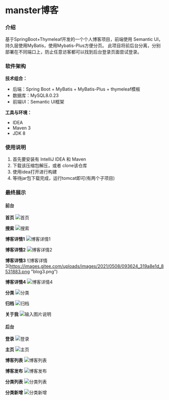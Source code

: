 # manster博客

### 介绍
基于SpringBoot+Thymeleaf开发的一个个人博客项目，前端使用 Semantic UI，持久层使用MyBatis，使用Mybatis-Plus方便分页。
此项目将前后台分离，分别部署在不同端口上，防止任意访客都可以找到后台登录页面尝试登录。

### 软件架构
**技术组合：**

*  后端：Spring Boot + MyBatis + MyBatis-Plus + thymeleaf模板
*  数据库：MySQL8.0.23
*  前端UI：Semantic UI框架

**工具与环境：**

*  IDEA
*  Maven 3
*  JDK 8


### 使用说明

1.  首先要安装有 IntelliJ IDEA 和 Maven
2.  下载该压缩包解压，或者 clone该仓库
3.  使用idea打开进行构建
4.  等待jar包下载完成，运行tomcat即可(有两个子项目)

### 最终展示

#### 前台
**首页**
![首页](https://images.gitee.com/uploads/images/2021/0508/093457_81345843_8531883.png "index.png")

**搜索**
![搜索](https://images.gitee.com/uploads/images/2021/0508/115109_d0b26f59_8531883.png "search.png")

**博客详情1**
![博客详情1](https://images.gitee.com/uploads/images/2021/0508/093537_35b94824_8531883.png "blog1.png")

**博客详情2**
![博客详情2](https://images.gitee.com/uploads/images/2021/0508/093607_eec6009c_8531883.png "blog2.png")

**博客详情3**
![博客详情3(https://images.gitee.com/uploads/images/2021/0508/093624_319a8e1d_8531883.png "blog3.png")

**博客详情4**
![博客详情4](https://images.gitee.com/uploads/images/2021/0508/093635_2ff92323_8531883.png "blog4.png")

**分类**
![分类](https://images.gitee.com/uploads/images/2021/0508/093843_b30efe68_8531883.png "types.png")

**归档**
![归档](https://images.gitee.com/uploads/images/2021/0508/114900_441e46a8_8531883.png "archives.png")

**关于我**
![输入图片说明](https://images.gitee.com/uploads/images/2021/0508/114923_b2e58637_8531883.png "about.png")

#### 后台
**登录**
![登录](https://images.gitee.com/uploads/images/2021/0508/114952_0415c1dd_8531883.png "login.png")

**主页**
![主页](https://images.gitee.com/uploads/images/2021/0508/115020_9887dd37_8531883.png "main.png")

**博客列表**
![博客列表](https://images.gitee.com/uploads/images/2021/0508/115041_471518b8_8531883.png "bloglist.png")

**博客发布**
![博客发布](https://images.gitee.com/uploads/images/2021/0508/115131_9ca489bb_8531883.png "blogadd.png")

**分类列表**
![分类列表](https://images.gitee.com/uploads/images/2021/0508/115206_65b0c544_8531883.png "typeslist.png")

**分类新增**
![分类新增](https://images.gitee.com/uploads/images/2021/0508/115228_71ce8bcb_8531883.png "typeadd.png")